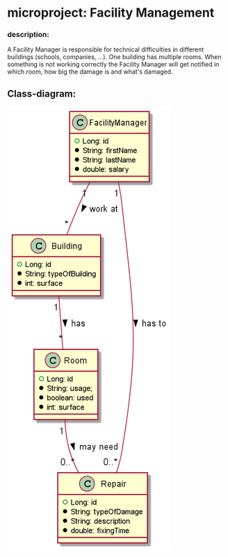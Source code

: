 # microproject: Facility Management

### description:

A Facility Manager is responsible for technical difficulties in different buildings (schools, companies, ...).
One building has multiple rooms. When something is not working correctly the Facility Manager will get notified
in which room, how big the damage is and what's damaged.

## Class-diagram:

![](asciidocs/images/cld.png)